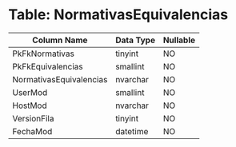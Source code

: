 # Table: NormativasEquivalencias

| Column Name | Data Type | Nullable |
|-------------|-----------|----------|
| PkFkNormativas | tinyint | NO |
| PkFkEquivalencias | smallint | NO |
| NormativasEquivalencias | nvarchar | NO |
| UserMod | smallint | NO |
| HostMod | nvarchar | NO |
| VersionFila | tinyint | NO |
| FechaMod | datetime | NO |
